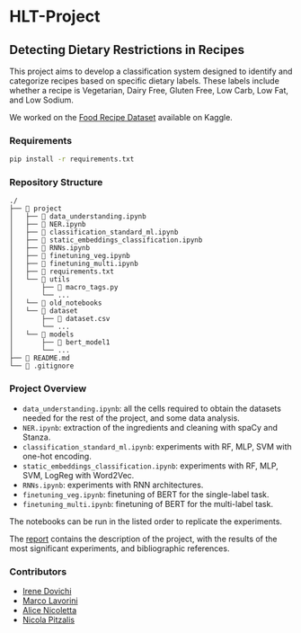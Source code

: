# HLT-Project
## Detecting Dietary Restrictions in Recipes
This project aims to develop a classification system  designed to identify and categorize recipes based on specific dietary labels. These labels include whether a recipe is Vegetarian, Dairy Free, Gluten Free, Low Carb, Low Fat, and Low Sodium.

We worked on the [Food Recipe Dataset](https://www.kaggle.com/datasets/snehallokesh31096/recipe/data) available on Kaggle.

### Requirements
```cmd
pip install -r requirements.txt
```

### Repository Structure

```
./
├── 📂 project
│   ├── 📄 data_understanding.ipynb
│   ├── 📄 NER.ipynb
│   ├── 📄 classification_standard_ml.ipynb
│   ├── 📄 static_embeddings_classification.ipynb
│   ├── 📄 RNNs.ipynb
│   ├── 📄 finetuning_veg.ipynb
│   ├── 📄 finetuning_multi.ipynb
│   ├── 📄 requirements.txt
│   └── 📂 utils
│       ├── 📄 macro_tags.py
│       └── ...
│   └── 📂 old_notebooks
│   └── 📂 dataset
│       ├── 📄 dataset.csv
│       └── ...
│   └── 📂 models
│       ├── 📂 bert_model1
│       └── ...
├── 📄 README.md
└── 📄 .gitignore
```

### Project Overview

- `data_understanding.ipynb`: all the cells required to obtain the datasets needed for the rest of the project, and some data analysis.
- `NER.ipynb`: extraction of the ingredients and cleaning with spaCy and Stanza.
- `classification_standard_ml.ipynb`: experiments with RF, MLP, SVM with one-hot encoding.
- `static_embeddings_classification.ipynb`: experiments with RF, MLP, SVM, LogReg with Word2Vec.
- `RNNs.ipynb`: experiments with RNN architectures.
- `finetuning_veg.ipynb`: finetuning of BERT for the single-label task.
- `finetuning_multi.ipynb`: finetuning of BERT for the multi-label task.

The notebooks can be run in the listed order to replicate the experiments.

The [report](https://github.com/lavo2/HLT-Project/blob/main/Report_Group15.pdf) contains the description of the project, with the results of the most significant experiments, and bibliographic references.
  

### Contributors

- [Irene Dovichi](https://github.com/irenedovichi)
- [Marco Lavorini](https://github.com/lavo2)
- [Alice Nicoletta](https://github.com/AliceNi99)
- [Nicola Pitzalis](https://github.com/nicolapitzalis)



